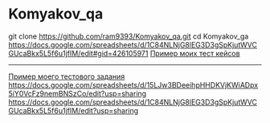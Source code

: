 # Komyakov_qa
git clone https://github.com/ram9393/Komyakov_qa.git
cd Komyakov_ga
https://docs.google.com/spreadsheets/d/1C84NLNjG8lEG3D3gSpKjutWVCGUcaBkx5L5f6u1jfIM/edit#gid=426105971
[Пример моих тест кейсов](https://docs.google.com/spreadsheets/d/15LJw3BDeeihpHHDKVjKWiADpx5iY0VcFz9nemBNSzCo/edit?usp=sharing)

---

[Пример моего тестового задания](https://progg1.atlassian.net/jira/software/c/projects/PROJ/boards/1?selectedIssue=PROJ-3)
https://docs.google.com/spreadsheets/d/15LJw3BDeeihpHHDKVjKWiADpx5iY0VcFz9nemBNSzCo/edit?usp=sharing
https://docs.google.com/spreadsheets/d/1C84NLNjG8lEG3D3gSpKjutWVCGUcaBkx5L5f6u1jfIM/edit?usp=sharing